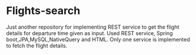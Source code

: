 # Flights-search
Just another repository for implementing REST service to get the flight details for departure time given as input.
Used REST service, Spring boot,JPA,MySQL,NativeQuery and HTML.
Only one service is implemented to fetch the flight details.

